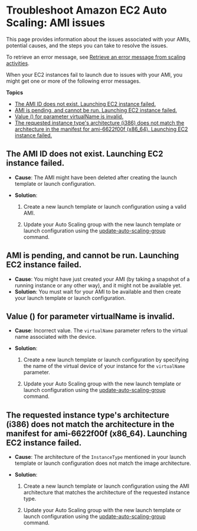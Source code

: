 # Troubleshoot Amazon EC2 Auto Scaling: AMI issues<a name="ts-as-ami"></a>

This page provides information about the issues associated with your AMIs, potential causes, and the steps you can take to resolve the issues\.

To retrieve an error message, see [Retrieve an error message from scaling activities](CHAP_Troubleshooting.md#RetrievingErrors)\.

When your EC2 instances fail to launch due to issues with your AMI, you might get one or more of the following error messages\.

**Topics**
+ [The AMI ID <ID of your AMI> does not exist\. Launching EC2 instance failed\.](#ts-as-ami-1)
+ [AMI <AMI ID> is pending, and cannot be run\. Launching EC2 instance failed\.](#ts-as-ami-2)
+ [Value \(<ami ID>\) for parameter virtualName is invalid\.](#ts-as-ami-4)
+ [The requested instance type's architecture \(i386\) does not match the architecture in the manifest for ami\-6622f00f \(x86\_64\)\. Launching EC2 instance failed\.](#ts-as-ami-5)

## The AMI ID <ID of your AMI> does not exist\. Launching EC2 instance failed\.<a name="ts-as-ami-1"></a>
+ **Cause**: The AMI might have been deleted after creating the launch template or launch configuration\.
+ **Solution**: 

  1. Create a new launch template or launch configuration using a valid AMI\.

  1. Update your Auto Scaling group with the new launch template or launch configuration using the [update\-auto\-scaling\-group](https://docs.aws.amazon.com/cli/latest/reference/autoscaling/update-auto-scaling-group.html) command\.

## AMI <AMI ID> is pending, and cannot be run\. Launching EC2 instance failed\.<a name="ts-as-ami-2"></a>
+ **Cause**: You might have just created your AMI \(by taking a snapshot of a running instance or any other way\), and it might not be available yet\. 
+ **Solution**: You must wait for your AMI to be available and then create your launch template or launch configuration\. 

## Value \(<ami ID>\) for parameter virtualName is invalid\.<a name="ts-as-ami-4"></a>
+ **Cause**: Incorrect value\. The `virtualName` parameter refers to the virtual name associated with the device\. 
+ **Solution**:

  1. Create a new launch template or launch configuration by specifying the name of the virtual device of your instance for the `virtualName` parameter\.

  1. Update your Auto Scaling group with the new launch template or launch configuration using the [update\-auto\-scaling\-group](https://docs.aws.amazon.com/cli/latest/reference/autoscaling/update-auto-scaling-group.html) command\.

## The requested instance type's architecture \(i386\) does not match the architecture in the manifest for ami\-6622f00f \(x86\_64\)\. Launching EC2 instance failed\.<a name="ts-as-ami-5"></a>
+ **Cause**: The architecture of the `InstanceType` mentioned in your launch template or launch configuration does not match the image architecture\. 
+ **Solution**:

  1. Create a new launch template or launch configuration using the AMI architecture that matches the architecture of the requested instance type\.

  1. Update your Auto Scaling group with the new launch template or launch configuration using the [update\-auto\-scaling\-group](https://docs.aws.amazon.com/cli/latest/reference/autoscaling/update-auto-scaling-group.html) command\.